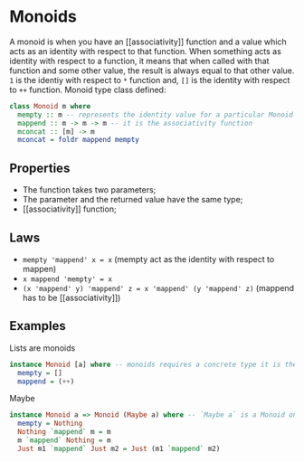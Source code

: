 # Monoids
A monoid is when you have an [[associativity]] function and a value which acts as an identity with respect to that function. When something acts as identity with respect to a function, it means that when called with that function and some other value, the result is always equal to that other value. `1` is the identiy with respect to `*` function and, `[]` is the identity with respect to `++` function. Monoid type class defined:

```haskell
class Monoid m where
  mempty :: m -- represents the identity value for a particular Monoid
  mappend :: m -> m -> m -- it is the associativity function
  mconcat :: [m] -> m
  mconcat = foldr mappend mempty
```

##  Properties
 - The function takes two parameters;
 - The parameter and the returned value have the same type;
 - [[associativity]] function;

## Laws
- `mempty 'mappend' x = x` (mempty act as the identity with respect to mappen)
- `x mappend 'mempty' = x`
- `(x 'mappend' y) 'mappend' z = x 'mappend' (y 'mappend' z)` (mappend has to be [[associativity]])

## Examples
Lists are monoids

```haskell
instance Monoid [a] where -- monoids requires a concrete type it is the reason we wrote Monoid [a] instead of Monoid []
  mempty = []
  mappend = (++)
```

Maybe

```haskell
instance Monoid a => Monoid (Maybe a) where -- `Maybe a` is a Monoid only if `a` is also and instance of the Monoid
  mempty = Nothing
  Nothing `mappend` m = m
  m `mappend` Nothing = m
  Just m1 `mappend` Just m2 = Just (m1 `mappend` m2)
```
	